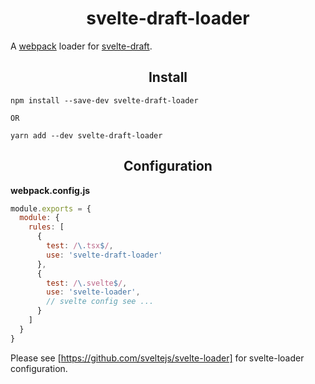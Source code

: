 <h1 align="center">svelte-draft-loader</h1>

A [webpack](https://github.com/webpack) loader for [svelte-draft](https://github.com/mistlog/svelte-draft).

<h2 align="center">Install</h2>

```
npm install --save-dev svelte-draft-loader

OR

yarn add --dev svelte-draft-loader
```

<h2 align="center">Configuration</h2>
<strong>webpack.config.js</strong>

```javascript
module.exports = {
  module: {
    rules: [
      {
        test: /\.tsx$/,
        use: 'svelte-draft-loader'
      },
      {
        test: /\.svelte$/,
        use: 'svelte-loader',
        // svelte config see ...
      }
    ]
  }
}
```

Please see [https://github.com/sveltejs/svelte-loader] for svelte-loader configuration.
